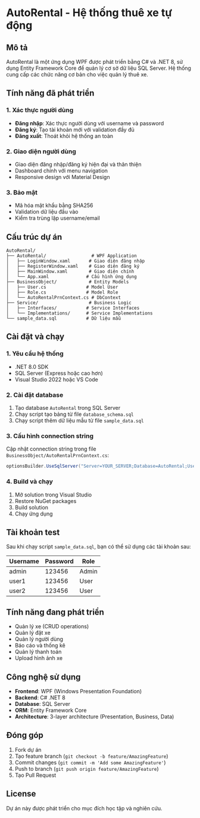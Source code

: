 # AutoRental - Hệ thống thuê xe tự động

## Mô tả

AutoRental là một ứng dụng WPF được phát triển bằng C# và .NET 8, sử dụng Entity Framework Core để quản lý cơ sở dữ liệu SQL Server. Hệ thống cung cấp các chức năng cơ bản cho việc quản lý thuê xe.

## Tính năng đã phát triển

### 1. Xác thực người dùng

- **Đăng nhập**: Xác thực người dùng với username và password
- **Đăng ký**: Tạo tài khoản mới với validation đầy đủ
- **Đăng xuất**: Thoát khỏi hệ thống an toàn

### 2. Giao diện người dùng

- Giao diện đăng nhập/đăng ký hiện đại và thân thiện
- Dashboard chính với menu navigation
- Responsive design với Material Design

### 3. Bảo mật

- Mã hóa mật khẩu bằng SHA256
- Validation dữ liệu đầu vào
- Kiểm tra trùng lặp username/email

## Cấu trúc dự án

```
AutoRental/
├── AutoRental/                 # WPF Application
│   ├── LoginWindow.xaml       # Giao diện đăng nhập
│   ├── RegisterWindow.xaml    # Giao diện đăng ký
│   ├── MainWindow.xaml        # Giao diện chính
│   └── App.xaml              # Cấu hình ứng dụng
├── BusinessObject/            # Entity Models
│   ├── User.cs               # Model User
│   ├── Role.cs               # Model Role
│   └── AutoRentalPrnContext.cs # DbContext
├── Service/                   # Business Logic
│   ├── Interfaces/           # Service Interfaces
│   └── Implementations/      # Service Implementations
└── sample_data.sql           # Dữ liệu mẫu
```

## Cài đặt và chạy

### 1. Yêu cầu hệ thống

- .NET 8.0 SDK
- SQL Server (Express hoặc cao hơn)
- Visual Studio 2022 hoặc VS Code

### 2. Cài đặt database

1. Tạo database `AutoRental` trong SQL Server
2. Chạy script tạo bảng từ file `database_schema.sql`
3. Chạy script thêm dữ liệu mẫu từ file `sample_data.sql`

### 3. Cấu hình connection string

Cập nhật connection string trong file `BusinessObject/AutoRentalPrnContext.cs`:

```csharp
optionsBuilder.UseSqlServer("Server=YOUR_SERVER;Database=AutoRental;User Id=YOUR_USER;Password=YOUR_PASSWORD;TrustServerCertificate=true;");
```

### 4. Build và chạy

1. Mở solution trong Visual Studio
2. Restore NuGet packages
3. Build solution
4. Chạy ứng dụng

## Tài khoản test

Sau khi chạy script `sample_data.sql`, bạn có thể sử dụng các tài khoản sau:

| Username | Password | Role  |
| -------- | -------- | ----- |
| admin    | 123456   | Admin |
| user1    | 123456   | User  |
| user2    | 123456   | User  |

## Tính năng đang phát triển

- Quản lý xe (CRUD operations)
- Quản lý đặt xe
- Quản lý người dùng
- Báo cáo và thống kê
- Quản lý thanh toán
- Upload hình ảnh xe

## Công nghệ sử dụng

- **Frontend**: WPF (Windows Presentation Foundation)
- **Backend**: C# .NET 8
- **Database**: SQL Server
- **ORM**: Entity Framework Core
- **Architecture**: 3-layer architecture (Presentation, Business, Data)

## Đóng góp

1. Fork dự án
2. Tạo feature branch (`git checkout -b feature/AmazingFeature`)
3. Commit changes (`git commit -m 'Add some AmazingFeature'`)
4. Push to branch (`git push origin feature/AmazingFeature`)
5. Tạo Pull Request

## License

Dự án này được phát triển cho mục đích học tập và nghiên cứu.

